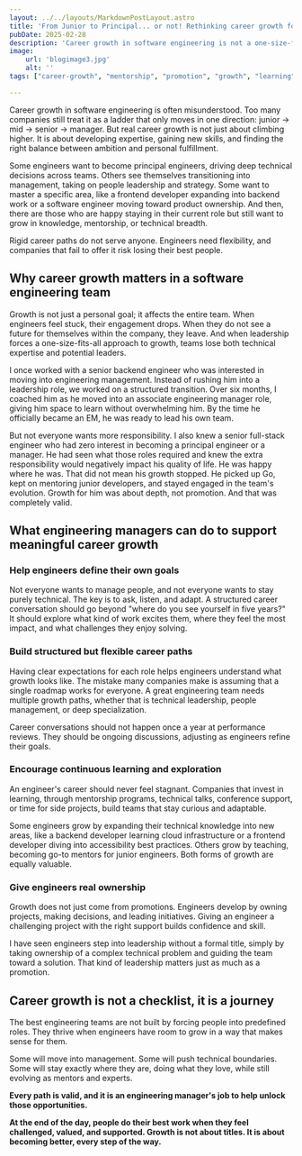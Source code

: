 ```yaml
---
layout: ../../layouts/MarkdownPostLayout.astro
title: 'From Junior to Principal... or not! Rethinking career growth for software engineers'
pubDate: 2025-02-28
description: 'Career growth in software engineering is not a one-size-fits-all journey. Engineers should have flexibility in defining their paths, whether in technical expertise, leadership, or mentorship, rather than being forced into rigid career ladders.'
image:
    url: 'blogimage3.jpg'
    alt: ''
tags: ["career-growth", "mentorship", "promotion", "growth", "learning", "skills", "career-paths", "ownership", "motivation", "feedback", "coaching", "technical-leadership"]

---
```


Career growth in software engineering is often misunderstood. Too many companies still treat it as a ladder that only moves in one direction: junior → mid → senior → manager. But real career growth is not just about climbing higher. It is about developing expertise, gaining new skills, and finding the right balance between ambition and personal fulfillment.

Some engineers want to become principal engineers, driving deep technical decisions across teams. Others see themselves transitioning into management, taking on people leadership and strategy. Some want to master a specific area, like a frontend developer expanding into backend work or a software engineer moving toward product ownership. And then, there are those who are happy staying in their current role but still want to grow in knowledge, mentorship, or technical breadth.

Rigid career paths do not serve anyone. Engineers need flexibility, and companies that fail to offer it risk losing their best people.

## Why career growth matters in a software engineering team

Growth is not just a personal goal; it affects the entire team. When engineers feel stuck, their engagement drops. When they do not see a future for themselves within the company, they leave. And when leadership forces a one-size-fits-all approach to growth, teams lose both technical expertise and potential leaders.

I once worked with a senior backend engineer who was interested in moving into engineering management. Instead of rushing him into a leadership role, we worked on a structured transition. Over six months, I coached him as he moved into an associate engineering manager role, giving him space to learn without overwhelming him. By the time he officially became an EM, he was ready to lead his own team.

But not everyone wants more responsibility. I also knew a senior full-stack engineer who had zero interest in becoming a principal engineer or a manager. He had seen what those roles required and knew the extra responsibility would negatively impact his quality of life. He was happy where he was. That did not mean his growth stopped. He picked up Go, kept on mentoring junior developers, and stayed engaged in the team's evolution. Growth for him was about depth, not promotion. And that was completely valid.

## What engineering managers can do to support meaningful career growth

### Help engineers define their own goals

Not everyone wants to manage people, and not everyone wants to stay purely technical. The key is to ask, listen, and adapt. A structured career conversation should go beyond "where do you see yourself in five years?" It should explore what kind of work excites them, where they feel the most impact, and what challenges they enjoy solving.

### Build structured but flexible career paths

Having clear expectations for each role helps engineers understand what growth looks like. The mistake many companies make is assuming that a single roadmap works for everyone. A great engineering team needs multiple growth paths, whether that is technical leadership, people management, or deep specialization.

Career conversations should not happen once a year at performance reviews. They should be ongoing discussions, adjusting as engineers refine their goals.

### Encourage continuous learning and exploration

An engineer's career should never feel stagnant. Companies that invest in learning, through mentorship programs, technical talks, conference support, or time for side projects, build teams that stay curious and adaptable.

Some engineers grow by expanding their technical knowledge into new areas, like a backend developer learning cloud infrastructure or a frontend developer diving into accessibility best practices. Others grow by teaching, becoming go-to mentors for junior engineers. Both forms of growth are equally valuable.

### Give engineers real ownership

Growth does not just come from promotions. Engineers develop by owning projects, making decisions, and leading initiatives. Giving an engineer a challenging project with the right support builds confidence and skill.

I have seen engineers step into leadership without a formal title, simply by taking ownership of a complex technical problem and guiding the team toward a solution. That kind of leadership matters just as much as a promotion.

## Career growth is not a checklist, it is a journey

The best engineering teams are not built by forcing people into predefined roles. They thrive when engineers have room to grow in a way that makes sense for them.

Some will move into management. Some will push technical boundaries. Some will stay exactly where they are, doing what they love, while still evolving as mentors and experts. 

**Every path is valid, and it is an engineering manager's job to help unlock those opportunities.**

**At the end of the day, people do their best work when they feel challenged, valued, and supported. Growth is not about titles. It is about becoming better, every step of the way.**
